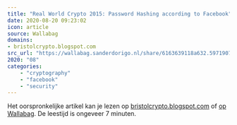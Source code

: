 ```yaml
---
title: "Real World Crypto 2015: Password Hashing according to Facebook"
date: 2020-08-20 09:23:02
icon: article
source: Wallabag
domains:
- bristolcrypto.blogspot.com
src_url: "https://wallabag.sanderdorigo.nl/share/6163639118a632.59719073"
2020: "08"
categories:
    - "cryptography"
    - "facebook"
    - "security"
---
```

Het oorspronkelijke artikel kan je lezen op [bristolcrypto.blogspot.com](http://bristolcrypto.blogspot.com/2015/01/password-hashing-according-to-facebook.html) of [op Wallabag](https://wallabag.sanderdorigo.nl/share/6163639118a632.59719073). De leestijd is ongeveer 7 minuten.